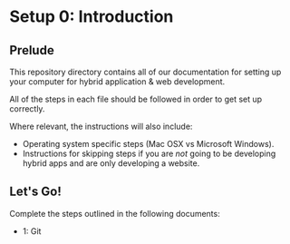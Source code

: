 # Setup 0: Introduction

## Prelude

This repository directory contains all of our documentation for setting up your computer for hybrid application & web development.

All of the steps in each file should be followed in order to get set up correctly.

Where relevant, the instructions will also include:
* Operating system specific steps (Mac OSX vs Microsoft Windows).
* Instructions for skipping steps if you are *not* going to be developing hybrid apps and are only developing a website.

## Let's Go!

Complete the steps outlined in the following documents:

* 1: Git
